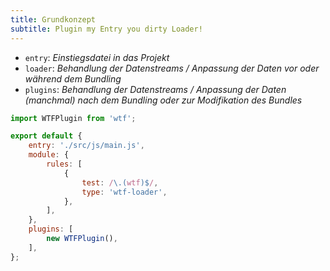 ```yaml
---
title: Grundkonzept
subtitle: Plugin my Entry you dirty Loader!
---
```


- `entry`: _Einstiegsdatei in das Projekt_
- `loader`: _Behandlung der Datenstreams / Anpassung der Daten vor oder während dem Bundling_
- `plugins`: _Behandlung der Datenstreams / Anpassung der Daten (manchmal) nach dem Bundling oder zur Modifikation des
  Bundles_

```js
import WTFPlugin from 'wtf';

export default {
    entry: './src/js/main.js',
    module: {
        rules: [
            {
                test: /\.(wtf)$/,
                type: 'wtf-loader',
            },
        ],
    },
    plugins: [
        new WTFPlugin(),
    ],
};
```
